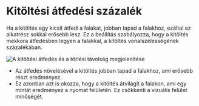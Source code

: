 # Kitöltési átfedési százalék

Ha a kitöltés egy kicsit átfedi a falakat, jobban tapad a falakhoz, ezáltal az alkatrész sokkal erősebb lesz. Ez a beállítás szabályozza, hogy a kitöltés mekkora átfedésben legyen a falakkal, a kitöltés vonalszélességének százalékában.

![A kitöltési átfedés és a törlési távolság megjelenítése](../images/infill_overlap.svg)

- Az átfedés növelésével a kitöltés jobban tapad a falakhoz, ami erősebb részt eredményez.
- Ez azonban azt is okozza, hogy a kitöltés átvilágít a falakon, ami egy mintát eredményez a nyomat felületén. Ez csökkenti a vizuális felület minőségét.
